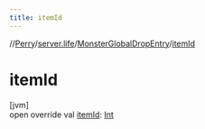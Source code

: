 ```yaml
---
title: itemId
---
```

//[Perry](../../../index.html)/[server.life](../index.html)/[MonsterGlobalDropEntry](index.html)/[itemId](item-id.html)



# itemId



[jvm]\
open override val [itemId](item-id.html): [Int](https://kotlinlang.org/api/latest/jvm/stdlib/kotlin/-int/index.html)




